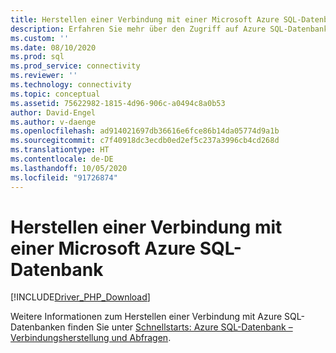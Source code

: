 ```yaml
---
title: Herstellen einer Verbindung mit einer Microsoft Azure SQL-Datenbank
description: Erfahren Sie mehr über den Zugriff auf Azure SQL-Datenbank mit den Microsoft-Treibern für PHP für SQL Server.
ms.custom: ''
ms.date: 08/10/2020
ms.prod: sql
ms.prod_service: connectivity
ms.reviewer: ''
ms.technology: connectivity
ms.topic: conceptual
ms.assetid: 75622982-1815-4d96-906c-a0494c8a0b53
author: David-Engel
ms.author: v-daenge
ms.openlocfilehash: ad914021697db36616e6fce86b14da05774d9a1b
ms.sourcegitcommit: c7f40918dc3ecdb0ed2ef5c237a3996cb4cd268d
ms.translationtype: HT
ms.contentlocale: de-DE
ms.lasthandoff: 10/05/2020
ms.locfileid: "91726874"
---
```

# <a name="connecting-to-microsoft-azure-sql-database"></a>Herstellen einer Verbindung mit einer Microsoft Azure SQL-Datenbank
[!INCLUDE[Driver_PHP_Download](../../includes/driver_php_download.md)]

Weitere Informationen zum Herstellen einer Verbindung mit Azure SQL-Datenbanken finden Sie unter [Schnellstarts: Azure SQL-Datenbank – Verbindungsherstellung und Abfragen](/azure/azure-sql/database/connect-query-content-reference-guide).  
